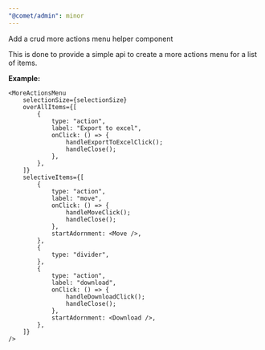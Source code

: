 ```yaml
---
"@comet/admin": minor
---
```


Add a crud more actions menu helper component

This is done to provide a simple api to create a more actions menu for a list of items.

**Example:**

```tsx
<MoreActionsMenu
    selectionSize={selectionSize}
    overAllItems={[
        {
            type: "action",
            label: "Export to excel",
            onClick: () => {
                handleExportToExcelClick();
                handleClose();
            },
        },
    ]}
    selectiveItems={[
        {
            type: "action",
            label: "move",
            onClick: () => {
                handleMoveClick();
                handleClose();
            },
            startAdornment: <Move />,
        },
        {
            type: "divider",
        },
        {
            type: "action",
            label: "download",
            onClick: () => {
                handleDownloadClick();
                handleClose();
            },
            startAdornment: <Download />,
        },
    ]}
/>
```

